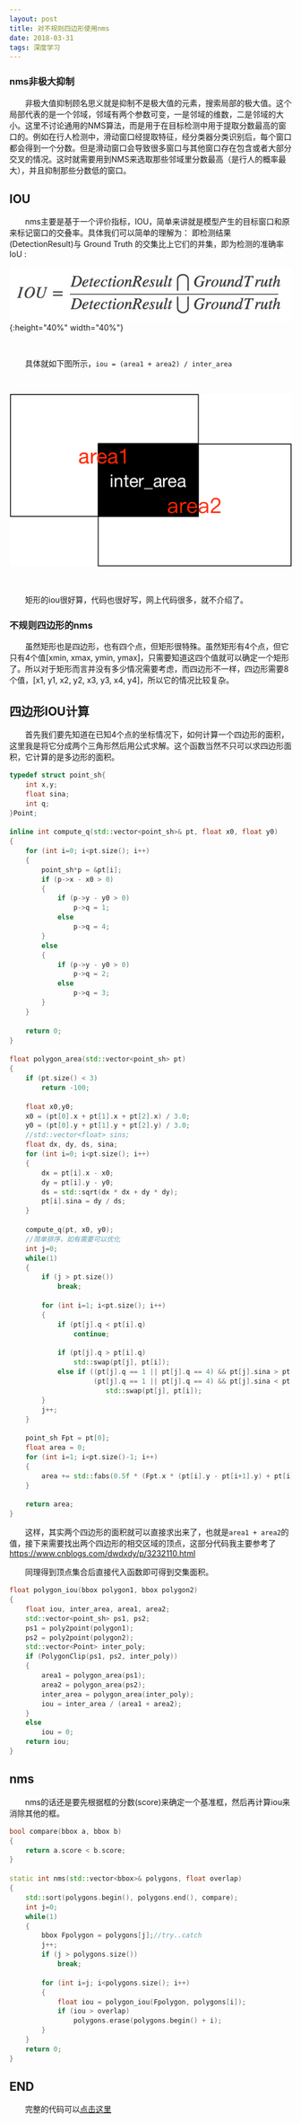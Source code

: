 ```yaml
---
layout: post
title: 对不规则四边形使用nms
date: 2018-03-31
tags: 深度学习
---
```


### nms非极大抑制

&#8195;&#8195;非极大值抑制顾名思义就是抑制不是极大值的元素，搜索局部的极大值。这个局部代表的是一个邻域，邻域有两个参数可变，一是邻域的维数，二是邻域的大小。这里不讨论通用的NMS算法，而是用于在目标检测中用于提取分数最高的窗口的。例如在行人检测中，滑动窗口经提取特征，经分类器分类识别后，每个窗口都会得到一个分数。但是滑动窗口会导致很多窗口与其他窗口存在包含或者大部分交叉的情况。这时就需要用到NMS来选取那些邻域里分数最高（是行人的概率最大），并且抑制那些分数低的窗口。

## IOU

&#8195;&#8195;nms主要是基于一个评价指标，IOU，简单来讲就是模型产生的目标窗口和原来标记窗口的交叠率。具体我们可以简单的理解为： 即检测结果(DetectionResult)与 Ground Truth 的交集比上它们的并集，即为检测的准确率 IoU :

![](/images/posts/2018-03-31-compute_iou/formula.jpg){:height="40%" width="40%"}

<br/>

&#8195;&#8195;具体就如下图所示，`iou = (area1 + area2) / inter_area`

<br/>

![](/images/posts/2018-03-31-compute_iou/iou.png)

<br/>

&#8195;&#8195;矩形的iou很好算，代码也很好写，网上代码很多，就不介绍了。

### 不规则四边形的nms

&#8195;&#8195;虽然矩形也是四边形，也有四个点，但矩形很特殊。虽然矩形有4个点，但它只有4个值[xmin, xmax, ymin, ymax]，只需要知道这四个值就可以确定一个矩形了。所以对于矩形而言并没有多少情况需要考虑，而四边形不一样，四边形需要8个值，[x1, y1, x2, y2, x3, y3, x4, y4]，所以它的情况比较复杂。

## 四边形IOU计算

&#8195;&#8195;首先我们要先知道在已知4个点的坐标情况下，如何计算一个四边形的面积，这里我是将它分成两个三角形然后用公式求解。这个函数当然不只可以求四边形面积，它计算的是多边形的面积。

```C++
typedef struct point_sh{
    int x,y;
    float sina;
    int q;
}Point;

inline int compute_q(std::vector<point_sh>& pt, float x0, float y0)
{
    for (int i=0; i<pt.size(); i++)
    {
        point_sh*p = &pt[i];
        if (p->x - x0 > 0)
        {
            if (p->y - y0 > 0)
                p->q = 1;
            else
                p->q = 4;
        }
        else
        {
            if (p->y - y0 > 0)
                p->q = 2;
            else
                p->q = 3;        
        }
    }

    return 0;
}

float polygon_area(std::vector<point_sh> pt)
{
    if (pt.size() < 3)
        return -100;

    float x0,y0;
    x0 = (pt[0].x + pt[1].x + pt[2].x) / 3.0;
    y0 = (pt[0].y + pt[1].y + pt[2].y) / 3.0;
    //std::vector<float> sins;
    float dx, dy, ds, sina;
    for (int i=0; i<pt.size(); i++)
    {
        dx = pt[i].x - x0;
        dy = pt[i].y - y0;
        ds = std::sqrt(dx * dx + dy * dy);
        pt[i].sina = dy / ds;
    }

    compute_q(pt, x0, y0);
    //简单排序，如有需要可以优化
    int j=0;
    while(1)
    {
        if (j > pt.size())
            break;

        for (int i=1; i<pt.size(); i++)
        {
            if (pt[j].q < pt[i].q)
                continue;
            
            if (pt[j].q > pt[i].q)
                std::swap(pt[j], pt[i]);
            else if ((pt[j].q == 1 || pt[j].q == 4) && pt[j].sina > pt[i].sina ||
                     (pt[j].q == 1 || pt[j].q == 4) && pt[j].sina < pt[i].sina)
                        std::swap(pt[j], pt[i]);
        }
        j++;
    }

    point_sh Fpt = pt[0];
    float area = 0;
    for (int i=1; i<pt.size()-1; i++)
    {
        area += std::fabs(0.5f * (Fpt.x * (pt[i].y - pt[i+1].y) + pt[i].x * (Fpt.y - pt[i].y) + pt[i+1].x * (pt[i+1].y - Fpt.y)));
    }

    return area;
}
```

&#8195;&#8195;这样，其实两个四边形的面积就可以直接求出来了，也就是`area1 + area2`的值，接下来需要找出两个四边形的相交区域的顶点，这部分代码我主要参考了 <https://www.cnblogs.com/dwdxdy/p/3232110.html>

&#8195;&#8195;同理得到顶点集合后直接代入函数即可得到交集面积。

```C++
float polygon_iou(bbox polygon1, bbox polygon2)
{
    float iou, inter_area, area1, area2;
    std::vector<point_sh> ps1, ps2;
    ps1 = poly2point(polygon1);
    ps2 = poly2point(polygon2);
    std::vector<Point> inter_poly;
    if (PolygonClip(ps1, ps2, inter_poly))
    {
        area1 = polygon_area(ps1);
        area2 = polygon_area(ps2);
        inter_area = polygon_area(inter_poly);
        iou = inter_area / (area1 + area2);
    }
    else
        iou = 0;
    return iou;
}
```

## nms

&#8195;&#8195;nms的话还是要先根据框的分数(score)来确定一个基准框，然后再计算iou来消除其他的框。

```C++
bool compare(bbox a, bbox b)
{
    return a.score < b.score;
}

static int nms(std::vector<bbox>& polygons, float overlap)
{
    std::sort(polygons.begin(), polygons.end(), compare);
    int j=0;
    while(1)
    {
        bbox Fpolygon = polygons[j];//try..catch
        j++;
        if (j > polygons.size())
            break;
        
        for (int i=j; i<polygons.size(); i++)
        {
            float iou = polygon_iou(Fpolygon, polygons[i]);
            if (iou > overlap)
                polygons.erase(polygons.begin() + i);
        }
    }
    return 0;
}
```

## END

&#8195;&#8195;完整的代码可以[点击这里](https://github.com/FreshMOU/ncnn/blob/master/examples/ssd/textboxes.cpp)
